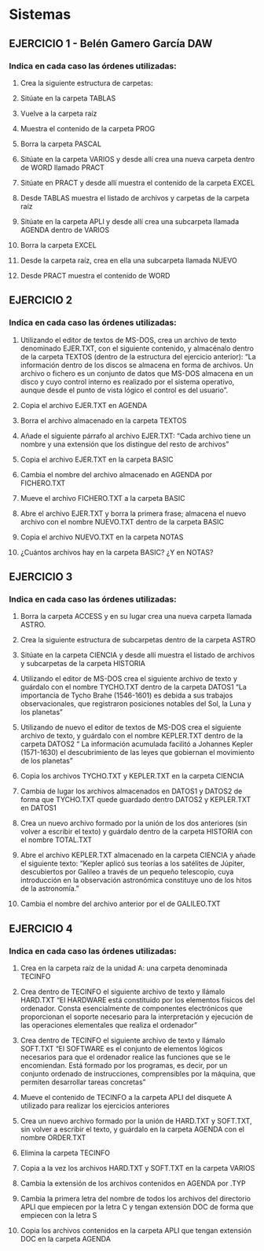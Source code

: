 # Sistemas 
## EJERCICIO 1 - Belén Gamero García DAW 
### Indica en cada caso las órdenes utilizadas: 
1. Crea la siguiente estructura de carpetas:
 
2. Sitúate en la carpeta TABLAS 
3. Vuelve a la carpeta raíz 
4. Muestra el contenido de la carpeta PROG 
5. Borra la carpeta PASCAL 
6. Sitúate en la carpeta VARIOS y desde allí crea una nueva carpeta dentro de WORD llamado PRACT 
7. Sitúate en PRACT y desde allí muestra el contenido de la carpeta EXCEL 
8. Desde TABLAS muestra el listado de archivos y carpetas de la carpeta raíz 
9. Sitúate en la carpeta APLI y desde allí crea una subcarpeta llamada AGENDA dentro de VARIOS 
10. Borra la carpeta EXCEL 
11. Desde la carpeta raíz, crea en ella una subcarpeta llamada NUEVO 
12. Desde PRACT muestra el contenido de WORD 
 
## EJERCICIO 2 
### Indica en cada caso las órdenes utilizadas: 
1. Utilizando el editor de textos de MS-DOS, crea un archivo de texto denominado EJER.TXT, con el
siguiente contenido, y almacénalo dentro de la carpeta TEXTOS (dentro de la estructura del ejercicio anterior): 
“La información dentro de los discos se almacena en forma de archivos. Un archivo o fichero es un conjunto de datos que MS-DOS almacena en un disco y cuyo control interno es realizado por el sistema operativo, aunque desde el punto de vista lógico el control es del usuario”.

2. Copia el archivo EJER.TXT en AGENDA 
3. Borra el archivo almacenado en la carpeta TEXTOS 
4. Añade el siguiente párrafo al archivo EJER.TXT: 
“Cada archivo tiene un nombre y una extensión que los distingue del resto de archivos” 
5. Copia el archivo EJER.TXT en la carpeta BASIC 
6. Cambia el nombre del archivo almacenado en AGENDA por FICHERO.TXT
7. Mueve el archivo FICHERO.TXT a la carpeta BASIC 
8. Abre el archivo EJER.TXT y borra la primera frase; almacena el nuevo archivo con el nombre NUEVO.TXT dentro de la carpeta BASIC 
9. Copia el archivo NUEVO.TXT en la carpeta NOTAS 
10. ¿Cuántos archivos hay en la carpeta BASIC? ¿Y en NOTAS?

## EJERCICIO 3 
### Indica en cada caso las órdenes utilizadas: 
1. Borra la carpeta ACCESS y en su lugar crea una nueva carpeta llamada ASTRO.

2. Crea la siguiente estructura de subcarpetas dentro de la carpeta ASTRO 
3. Sitúate en la carpeta CIENCIA y desde allí muestra el listado de archivos y subcarpetas de la carpeta HISTORIA 
4. Utilizando el editor de MS-DOS crea el siguiente archivo de texto y guárdalo con el nombre TYCHO.TXT dentro de la carpeta DATOS1 
“La importancia de Tycho Brahe (1546-1601) es debida a sus trabajos observacionales, que registraron posiciones notables del Sol, la Luna y los planetas” 
5. Utilizando de nuevo el editor de textos de MS-DOS crea el siguiente archivo de texto, y guárdalo con el nombre KEPLER.TXT dentro de la carpeta DATOS2 
“ La información acumulada facilitó a Johannes Kepler (1571-1630) el descubrimiento de las leyes que gobiernan el movimiento de los planetas” 
6. Copia los archivos TYCHO.TXT y KEPLER.TXT en la carpeta CIENCIA 
7. Cambia de lugar los archivos almacenados en DATOS1 y DATOS2 de forma que TYCHO.TXT quede guardado dentro DATOS2 y KEPLER.TXT en DATOS1 
8. Crea un nuevo archivo formado por la unión de los dos anteriores (sin volver a escribir el texto) y guárdalo dentro de la carpeta HISTORIA con el nombre TOTAL.TXT 
9. Abre el archivo KEPLER.TXT almacenado en la carpeta CIENCIA y añade el siguiente texto: 
“Kepler aplicó sus teorías a los satélites de Júpiter, descubiertos por Galileo a través de un pequeño telescopio, cuya introducción en la observación astronómica constituye uno de los hitos de la astronomía.” 
10. Cambia el nombre del archivo anterior por el de GALILEO.TXT

## EJERCICIO 4
### Indica en cada caso las órdenes utilizadas: 
1. Crea en la carpeta raíz de la unidad A: una carpeta denominada TECINFO
  
2. Crea dentro de TECINFO el siguiente archivo de texto y llámalo HARD.TXT 
“El HARDWARE está constituido por los elementos físicos del ordenador. Consta esencialmente de componentes electrónicos que proporcionan el soporte necesario para la interpretación y ejecución de las operaciones elementales que realiza el ordenador” 
3. Crea dentro de TECINFO el siguiente archivo de texto y llámalo SOFT.TXT 
“El SOFTWARE es el conjunto de elementos lógicos necesarios para que el ordenador realice las funciones que se le encomiendan. Está formado por los programas, es decir, por un conjunto ordenado de instrucciones, comprensibles por la máquina, que permiten desarrollar tareas concretas”  
4. Mueve el contenido de TECINFO a la carpeta APLI del disquete A utilizado para realizar los ejercicios anteriores 
5. Crea un nuevo archivo formado por la unión de HARD.TXT y SOFT.TXT, sin volver a escribir el texto, y guárdalo en la carpeta AGENDA con el nombre ORDER.TXT 
6. Elimina la carpeta TECINFO 
7. Copia a la vez los archivos HARD.TXT y SOFT.TXT en la carpeta VARIOS 
8. Cambia la extensión de los archivos contenidos en AGENDA por .TYP 
9. Cambia la primera letra del nombre de todos los archivos del directorio APLI que empiecen por la letra C y tengan extensión DOC de forma que empiecen con la letra S 
10. Copia los archivos contenidos en la carpeta APLI que tengan extensión DOC en la carpeta AGENDA
